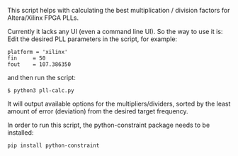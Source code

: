 This script helps with calculating the best multiplication / division 
factors for Altera/Xilinx FPGA PLLs.

Currently it lacks any UI (even a command line UI).
So the way to use it is:
Edit the desired PLL parameters in the script, for example:
```
platform = 'xilinx'
fin     = 50
fout    = 107.386350
```

and then run the script:
```
$ python3 pll-calc.py
```

It will output available options for the multipliers/dividers,
sorted by the least amount of error (deviation) from the
desired target frequency.

In order to run this script, the python-constraint package
needs to be installed:
```
pip install python-constraint
```
